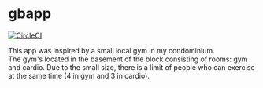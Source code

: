 # gbapp

[![CircleCI](https://circleci.com/gh/KrisTovski/gbapp/tree/master.svg?style=svg)](https://circleci.com/gh/KrisTovski/gbapp/tree/master)

This app was inspired by a small local gym in my condominium.  
The gym's located in the basement of the block consisting of rooms: gym and cardio.
Due to the small size, there is a limit of people who can exercise at the same time (4 in gym and 3 in cardio). 

